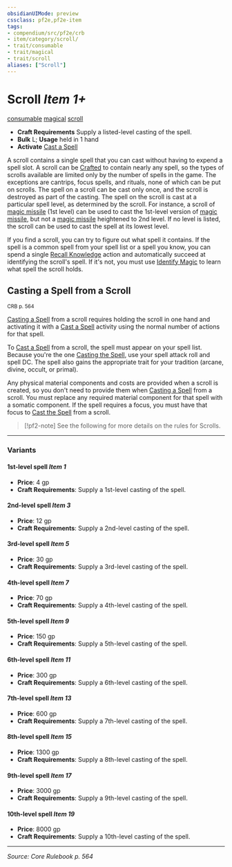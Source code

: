 ```yaml
---
obsidianUIMode: preview
cssclass: pf2e,pf2e-item
tags:
- compendium/src/pf2e/crb
- item/category/scroll/
- trait/consumable
- trait/magical
- trait/scroll
aliases: ["Scroll"]
---
```

# Scroll *Item 1+*  
[consumable](consumable.md "Consumable Item Trait")  [magical](magical.md "Magical Item Trait")  [scroll](Reference/Rules/Traits/scroll.md "Scroll Item Trait")  

- **Craft Requirements** Supply a listed-level casting of the spell.
- **Bulk** L; **Usage** held in 1 hand
- **Activate** [Cast a Spell](cast-a-spell.md)

A scroll contains a single spell that you can cast without having to expend a spell slot. A scroll can be [Crafted](craft.md) to contain nearly any spell, so the types of scrolls available are limited only by the number of spells in the game. The exceptions are cantrips, focus spells, and rituals, none of which can be put on scrolls. The spell on a scroll can be cast only once, and the scroll is destroyed as part of the casting. The spell on the scroll is cast at a particular spell level, as determined by the scroll. For instance, a scroll of [magic missile](magic-missile.md) (1st level) can be used to cast the 1st-level version of [magic missile](magic-missile.md), but not a [magic missile](magic-missile.md) heightened to 2nd level. If no level is listed, the scroll can be used to cast the spell at its lowest level.

If you find a scroll, you can try to figure out what spell it contains. If the spell is a common spell from your spell list or a spell you know, you can spend a single [Recall Knowledge](recall-knowledge.md) action and automatically succeed at identifying the scroll's spell. If it's not, you must use [Identify Magic](identify-magic.md) to learn what spell the scroll holds.

## Casting a Spell from a Scroll
<sup>CRB p. 564</sup>

[Casting a Spell](cast-a-spell.md) from a scroll requires holding the scroll in one hand and activating it with a [Cast a Spell](cast-a-spell.md) activity using the normal number of actions for that spell.

To [Cast a Spell](cast-a-spell.md) from a scroll, the spell must appear on your spell list. Because you're the one [Casting the Spell](cast-a-spell.md), use your spell attack roll and spell DC. The spell also gains the appropriate trait for your tradition (arcane, divine, occult, or primal).

Any physical material components and costs are provided when a scroll is created, so you don't need to provide them when [Casting a Spell](cast-a-spell.md) from a scroll. You must replace any required material component for that spell with a somatic component. If the spell requires a focus, you must have that focus to [Cast the Spell](cast-a-spell.md) from a scroll.

> [!pf2-note]
> See the following for more details on the rules for Scrolls.

---

### Variants

#### 1st-level spell *Item 1*

- **Price**: 4 gp
- **Craft Requirements**: Supply a 1st-level casting of the spell.

#### 2nd-level spell *Item 3*

- **Price**: 12 gp
- **Craft Requirements**: Supply a 2nd-level casting of the spell.

#### 3rd-level spell *Item 5*

- **Price**: 30 gp
- **Craft Requirements**: Supply a 3rd-level casting of the spell.

#### 4th-level spell *Item 7*

- **Price**: 70 gp
- **Craft Requirements**: Supply a 4th-level casting of the spell.

#### 5th-level spell *Item 9*

- **Price**: 150 gp
- **Craft Requirements**: Supply a 5th-level casting of the spell.

#### 6th-level spell *Item 11*

- **Price**: 300 gp
- **Craft Requirements**: Supply a 6th-level casting of the spell.

#### 7th-level spell *Item 13*

- **Price**: 600 gp
- **Craft Requirements**: Supply a 7th-level casting of the spell.

#### 8th-level spell *Item 15*

- **Price**: 1300 gp
- **Craft Requirements**: Supply a 8th-level casting of the spell.

#### 9th-level spell *Item 17*

- **Price**: 3000 gp
- **Craft Requirements**: Supply a 9th-level casting of the spell.

#### 10th-level spell *Item 19*

- **Price**: 8000 gp
- **Craft Requirements**: Supply a 10th-level casting of the spell.

---
*Source: Core Rulebook p. 564*